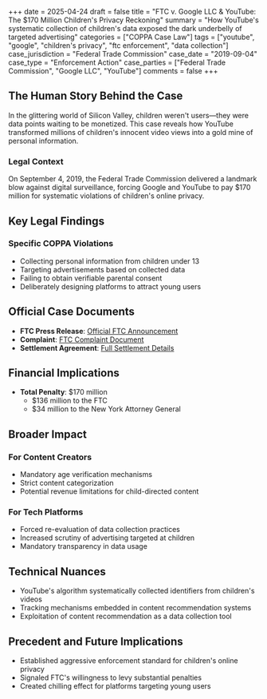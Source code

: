 +++
date = 2025-04-24
draft = false
title = "FTC v. Google LLC & YouTube: The $170 Million Children's Privacy Reckoning"
summary = "How YouTube's systematic collection of children's data exposed the dark underbelly of targeted advertising"
categories = ["COPPA Case Law"]
tags = ["youtube", "google", "children's privacy", "ftc enforcement", "data collection"]
case_jurisdiction = "Federal Trade Commission"
case_date = "2019-09-04"
case_type = "Enforcement Action"
case_parties = ["Federal Trade Commission", "Google LLC", "YouTube"]
comments = false
+++

## The Human Story Behind the Case

In the glittering world of Silicon Valley, children weren't users—they were data points waiting to be monetized. This case reveals how YouTube transformed millions of children's innocent video views into a gold mine of personal information.

### Legal Context

On September 4, 2019, the Federal Trade Commission delivered a landmark blow against digital surveillance, forcing Google and YouTube to pay $170 million for systematic violations of children's online privacy.

## Key Legal Findings

### Specific COPPA Violations
- Collecting personal information from children under 13
- Targeting advertisements based on collected data
- Failing to obtain verifiable parental consent
- Deliberately designing platforms to attract young users

## Official Case Documents
- **FTC Press Release**: [Official FTC Announcement](https://www.ftc.gov/news-events/news/press-releases/2019/09/google-youtube-will-pay-record-170-million-alleged-violations-childrens-privacy-law)
- **Complaint**: [FTC Complaint Document](https://www.ftc.gov/system/files/documents/cases/youtube_complaint.pdf)
- **Settlement Agreement**: [Full Settlement Details](https://www.ftc.gov/system/files/documents/cases/172_3083_youtube_coppa_consent_order.pdf)

## Financial Implications
- **Total Penalty**: $170 million
  - $136 million to the FTC
  - $34 million to the New York Attorney General

## Broader Impact

### For Content Creators
- Mandatory age verification mechanisms
- Strict content categorization
- Potential revenue limitations for child-directed content

### For Tech Platforms
- Forced re-evaluation of data collection practices
- Increased scrutiny of advertising targeted at children
- Mandatory transparency in data usage

## Technical Nuances
- YouTube's algorithm systematically collected identifiers from children's videos
- Tracking mechanisms embedded in content recommendation systems
- Exploitation of content recommendation as a data collection tool

## Precedent and Future Implications
- Established aggressive enforcement standard for children's online privacy
- Signaled FTC's willingness to levy substantial penalties
- Created chilling effect for platforms targeting young users